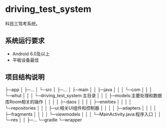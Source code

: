 # driving_test_system

科目三驾考系统。

## 系统运行要求
- Android 6.0及以上
- 平板设备最佳

## 项目结构说明
├─app
│  ├─...
│  └─src
│      ├─...
│      ├─main
│      │  ├─java
│      │  │  └─com
│      │  │      └─whut
│      │  │          └─driving_test_system:主目录
│      │  │              ├─models:主要处理和数据库Room相关的操作
│      │  │              │  ├─daos
│      │  │              │  ├─eneities
│      │  │              │  └─repositories
│      │  │              ├─ui:相关UI组件和控制器
│      │  │              │   ├─adapters
│      │  │              │   ├─fragments
│      │  │              │   └─viewmodels
│      │  │              └─MainActivity.java:程序入口
│      │  └─res
│      │      ├─...
└─gradle
    └─wrapper